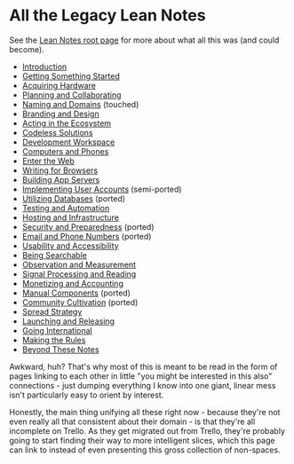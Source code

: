 # All the Legacy Lean Notes

See the [Lean Notes root page](f00c3d23-8848-4bb4-8d7a-d009f7344374.md) for more about what all this was (and could become).

- [Introduction](897e178c-a82e-4006-a6ae-fae31a2a8eac.md)
- [Getting Something Started](21d2ac62-4802-478b-b91c-1662495dc65b.md)
- [Acquiring Hardware](532b2c28-d212-4a70-a953-739894acdee5.md)
- [Planning and Collaborating](5f81053e-eeb1-4df4-8d05-5543782bd0d9.md)
- [Naming and Domains](c921aaa9-205f-4f2a-accd-116d5537e17b.md) (touched)
- [Branding and Design](28eefb9f-cdfb-49e9-a6a2-7993adbe80fb.md)
- [Acting in the Ecosystem](291a3608-b5f1-4a27-8161-7a20751c9ef3.md)
- [Codeless Solutions](a9037000-1dcc-430a-a73b-2b526894ec73.md)
- [Development Workspace](2cfd29c6-8dab-4840-bd2c-55ab1284db28.md)
- [Computers and Phones](4f4e8cd8-f357-4870-b820-6586d5f276dd.md)
- [Enter the Web](332cff27-1704-46ad-a768-22c647b123b4.md)
- [Writing for Browsers](1aadb557-3d09-499b-8c44-f406a3e5cfd8.md)
- [Building App Servers](b9922a97-11e5-4243-972d-4f949f699bd5.md)
- [Implementing User Accounts](c6891500-92fd-4774-9a14-d734d99bbdb4.md) (semi-ported)
- [Utilizing Databases](2c3e13ff-0d72-47cc-9656-28c3e407ac60.md) (ported)
- [Testing and Automation](a27bdf95-af28-4934-b95b-5135bf9e1e65.md)
- [Hosting and Infrastructure](8c7d6fd3-5be6-4a00-bb9a-a8dd150ff7fe.md)
- [Security and Preparedness](8f0dbfcd-db75-4323-b8cc-3d8d1c8fef61.md) (ported)
- [Email and Phone Numbers](2ced18b2-8863-4831-84d6-ee5c428f49e7.md) (ported)
- [Usability and Accessibility](3c530c06-4848-4697-a3b8-71a23fbc3d6b.md)
- [Being Searchable](d0bc3cab-64f5-4d8a-bb67-107324793e2e.md)
- [Observation and Measurement](46a6ca68-e588-4a2f-a13a-1e4490b12c7f.md)
- [Signal Processing and Reading](9c40a436-e443-4441-98e4-c72a735d46c9.md)
- [Monetizing and Accounting](65aeb9ab-6e50-494b-87c2-82a1d6c122b2.md)
- [Manual Components](9c8f034f-bc4a-46d9-9d32-6fecfc962e2a.md) (ported)
- [Community Cultivation](5ff993d7-333f-4a27-a46b-85a7878fb094.md) (ported)
- [Spread Strategy](8e12814c-43bf-4485-bee4-81b2c0071da0.md)
- [Launching and Releasing](ec482df6-cfdd-4a9c-ba51-35607aff7a5c.md)
- [Going International](0e96afd2-54f3-4427-9b61-0d160d9beb26.md)
- [Making the Rules](40d26a5d-1e9e-4d6f-b552-c84272f55b59.md)
- [Beyond These Notes](09bc7885-639d-4cd7-823f-03ec4b41d913.md)

Awkward, huh? That's why most of this is meant to be read in the form of pages linking to each other in little "you might be interested in this also" connections - just dumping everything I know into one giant, linear mess isn't particularly easy to orient by interest.

Honestly, the main thing unifying all these right now - because they're not even really all that consistent about their domain - is that they're all incomplete on Trello. As they get migrated out from Trello, they're probably going to start finding their way to more intelligent slices, which this page can link to instead of even presenting this gross collection of non-spaces.
